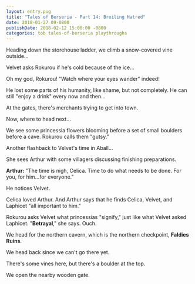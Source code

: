 ```yaml
---
layout: entry.pug
title: "Tales of Berseria - Part 14: Broiling Hatred"
date: 2018-01-27 09-0800
publishDate: 2018-02-12 15:00:00 -0800
categories: tob tales-of-berseria playthroughs
---
```


Heading down the storehouse ladder, we climb a snow-covered vine outside...

Velvet asks Rokurou if he's cold because of the ice...

Oh my god, Rokurou! "Watch where your eyes wander" indeed!

He lost some parts of his humanity, like shame, but not completely. He can still "enjoy a drink" every now and then...

At the gates, there's merchants trying to get into town.

Now, where to head next...

We see some princessia flowers blooming before a set of small boulders before a cave. Rokurou calls them "gutsy."

Another flashback to Velvet's time in Aball...

She sees Arthur with some villagers discussing finishing preparations.

**Arthur:** "The time is nigh, Celica. Time to do what needs to be done. For you, for him...for everyone."

He notices Velvet.

Celica loved Arthur. And Arthur says that he finds Celica, Velvet, and Laphicet "all important to him."

Rokurou asks Velvet what princessias "signify," just like what Velvet asked Laphicet. "**Betrayal**," she says. Ouch.

We head for the northern cavern, which is the northern checkpoint, **Faldies Ruins**.

We head back since we can't go there yet.

There's some vines here, but there's a boulder at the top.

We open the nearby wooden gate.